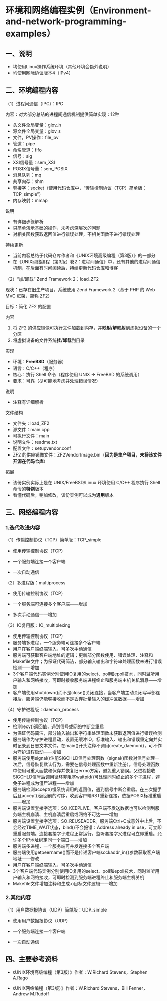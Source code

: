 # 环境和网络编程实例（Environment-and-network-programming-examples）

## 一、说明

- 均使用Linux操作系统环境（其他环境会额外说明）
- 均使用网际协议版本4（IPv4）

## 二、环境编程内容

（1）进程间通信（IPC）：IPC

内容：对大部分总结的进程间通信机制提供简单实现：12种

- 头文件全局变量：glov_h
- 源文件全局变量：glov_s
- 文件，PV操作：file_pv
- 管道：pipe
- 命名管道：fifo
- 信号：sig
- XSI信号量：sem_XSI
- POSIX信号量：sem_POSIX
- 消息队列：mq
- 共享内存：shm
- 套接字：socket（使用代码仓库中，“传输控制协议（TCP）简单版：TCP_simple”）
- 内存映射：mmap

说明

- 有详细步骤解析
- 只简单演示基础的操作，未考虑深层次的问题
- 对相关函数获取返回值进行错误处理，不相关函数不进行错误处理

持续更新

- 当前内容总结于代码仓库作者和《UNIX环境高级编程（第3版）》的一部分
- 在《UNIX网络编程（第3版）卷2：进程间通信》中，还有其他的进程间通信机制，在后面有时间阅读后，持续更新代码仓库和博客

（2）“加/卸载” Zend Framework 2：load_ZF2

现状：已存在旧生产项目，系统使用 Zend Framework 2（基于 PHP 的 Web MVC 框架，简称 ZF2）

目标：简化 ZF2 的配置

内容

1. 将 ZF2 的供应镜像可执行文件加载到内存，并**映射/解映射**到虚拟设备的一个分区
2. 将虚拟设备的文件系统**挂/卸载**到目录

实现

- 环境：**FreeBSD**（服务器）
- 语言：C/C++（程序）
- 核心：执行 Shell 命令（程序使用 UNIX -> FreeBSD 的系统调用）
- 要求：可靠（尽可能地考虑并处理错误情况）

说明

- 注释有详细解析

文件结构


- 文件夹：load_ZF2
- 源文件：main.cpp
- 可执行文件：main
- 说明文件：readme.txt
- 配置文件：setupvendor.conf
- ZF2 的供应镜像文件：ZF2VendorImage.bin（**因为是生产项目，未将该文件开源在代码仓库**）

拓展

- 该份实例实际上是在 UNIX/FreeBSD/Linux 环境使用 C/C++ 程序执行 Shell 命令的**特例**版本
- 看懂代码后，稍加修改，该份实例可以成为**通用**版本

## 三、网络编程内容

### 1.迭代改进内容

（1）传输控制协议（TCP）简单版：TCP_simple

- 使用传输控制协议（TCP）

- 一个服务端连接一个客户端

- 一次自动通信

（2）多进程版：multiprocess

- 使用传输控制协议（TCP）

- 一个服务端可连接多个客户端——增加

- 多次手动通信——增加

（3）IO复用版：IO_multiplexing

- 使用传输控制协议（TCP）
- 服务端多进程，一个服务端可连接多个客户端
- 用户在客户端终端输入，可多次手动通信
- 服务端可获取客户端地址的逻辑；更新部分函数使用、错误处理、注释和Makefile文件；为保证代码简洁，部分输入输出和字符串处理函数未进行错误检测——增加
- 3个客户端代码实例分别使用IO复用的select、poll和epoll技术，同时监听用户输入和网络接收，可即时接收服务端进程终止和服务端主机关机消息——增加
- 客户端使用shutdown()而不是close()关闭连接，当客户端主动关闭写半部连接后，服务端仍能够接收而不是丢弃批量输入的缓冲区数据——增加

（4）守护进程版：daemon_process

- 使用传输控制协议（TCP）
- 检测recv()返回值，遇到信号或网络中断会重启
- 为保证代码简洁，部分输入输出和字符串处理函数未获取返回值进行错误检测
- 服务端作为守护进程启动，设置无缓冲IO，标准输入、输出和错误重定向并实时记录到日志文本文件。在main()开头注释不调用create_daemon()，可不作为守护进程启动——增加
- 服务端使用signal()注册SIGCHLD信号处理函数（signal()函数对信号处理一次后，信号恢复默认行为，需要在信号处理函数中重新注册）。信号处理函数中使用可重入函数和保存并恢复旧errno方案，避免重入错误。父进程接收SIGCHLD信号后调用循环非阻塞waitpid()可处理同时终止的多个子进程，避免子进程成为僵尸进程——增加
- 服务端检测accept()慢系统调用的返回值，遇到信号中断会重启。在三次握手后且accept()返回前的时序，收到客户端RST重新连接，依据POSIX标准重启——增加
- 服务端设置套接字选项：SO_KEEPLIVE。客户端不发送数据也可以检测到服务端主机崩溃、主机崩溃后重启或网络不可达——增加
- 服务端设置套接字选项：SO_REUSEADDR。服务端Ctrl+C或意外中止后，不会经过TIME_WAIT状态，bind()不会报错：Address already in use，可立即重启服务端。连接套接字子进程正常运行，监听套接字父进程可立即重启。允许多个IP地址绑定同一个端口——增加
- 服务端多进程，一个服务端可并发连接多个客户端
- 服务端使用getpeername()而不是传递客户端sockaddr_in{}参数获取客户端地址——修改
- 用户在客户端终端输入，可多次手动通信
- 3个客户端代码实例分别使用IO复用的select、poll和epoll技术，同时监听用户输入和网络接收，可即时检测到服务端进程终止和服务端主机关机
- Makefile文件增加注释和生成.o目标文件逻辑——增加

### 2.其他内容

（1）用户数据报协议（UDP）简单版：UDP_simple

- 使用用户数据报协议（UDP）

- 一个服务端连接一个客户端

- 一次自动通信

## 四、主要参考资料

- 《UNIX环境高级编程（第3版）》作者：W.Richard Stevens，Stephen A.Rago

- 《UNIX网络编程（第3版）》作者：W.Richard Stevens，Bill Fenner，Andrew M.Rudoff
